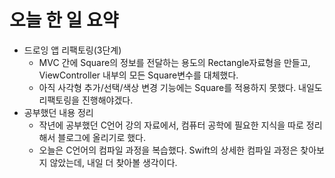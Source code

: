 # 오늘 한 일 요약

- 드로잉 앱 리팩토링(3단계)
    - MVC 간에 Square의 정보를 전달하는 용도의 Rectangle자료형을 만들고, ViewController 내부의 모든 Square변수를 대체했다.
    - 아직 사각형 추가/선택/색상 변경 기능에는 Square를 적용하지 못했다. 내일도 리팩토링을 진행해야겠다.
- 공부했던 내용 정리
    - 작년에 공부했던 C언어 강의 자료에서, 컴퓨터 공학에 필요한 지식을 따로 정리해서 블로그에 올리기로 했다.
    - 오늘은 C언어의 컴파일 과정을 복습했다. Swift의 상세한 컴파일 과정은 찾아보지 않았는데, 내일 더 찾아볼 생각이다.
